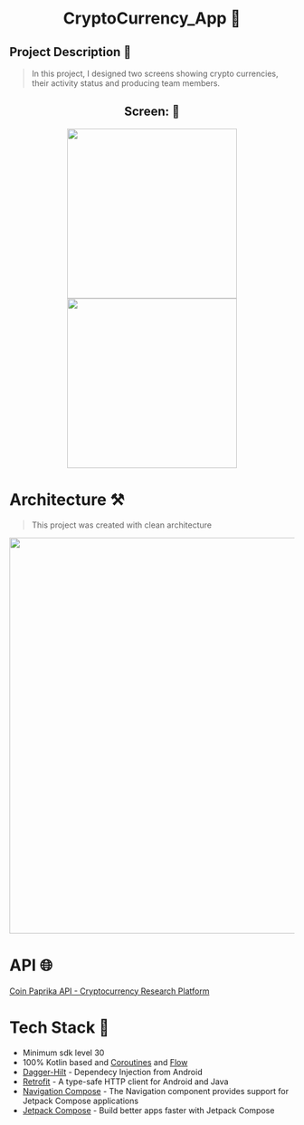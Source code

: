 <h1 align="center">CryptoCurrency_App 💸</h1>

<h2>
  Project Description 📖
</h2>

> In this project, I designed two screens showing crypto currencies, their activity status and producing team members.

<h2 align="center">
  Screen: 📱
</h2>

<div align="center">
<img src="https://github.com/KyneticHaze/CryptoCurrency_App/assets/120178827/cd3c1972-2e8b-4428-8560-67d2e7a48f54" width="300">
<img src="https://github.com/KyneticHaze/CryptoCurrency_App/assets/120178827/d29a5264-5b57-4b5b-a609-35101c8de509" width="300">
</div>

# Architecture ⚒️

> This project was created with clean architecture

<img src="https://cdn.hackernoon.com/images/gzb4wpPqu0Y3vTmkubxXXyxoTKf2-36b3twl.jpeg" width="700">

# API 🌐

[Coin Paprika API - Cryptocurrency Research Platform](https://coinpaprika.com/)

# Tech Stack 💎
- Minimum sdk level 30
- 100% Kotlin based and [Coroutines](https://developer.android.com/kotlin/coroutines?hl=tr) and [Flow](https://developer.android.com/kotlin/flow?hl=tr)
- [Dagger-Hilt](https://developer.android.com/training/dependency-injection/hilt-android?hl=tr) - Dependecy Injection from Android
- [Retrofit](https://square.github.io/retrofit/) - A type-safe HTTP client for Android and Java
- [Navigation Compose](https://developer.android.com/jetpack/compose/navigation) - The Navigation component provides support for Jetpack Compose applications
- [Jetpack Compose](https://developer.android.com/jetpack/compose) - Build better apps faster with Jetpack Compose
